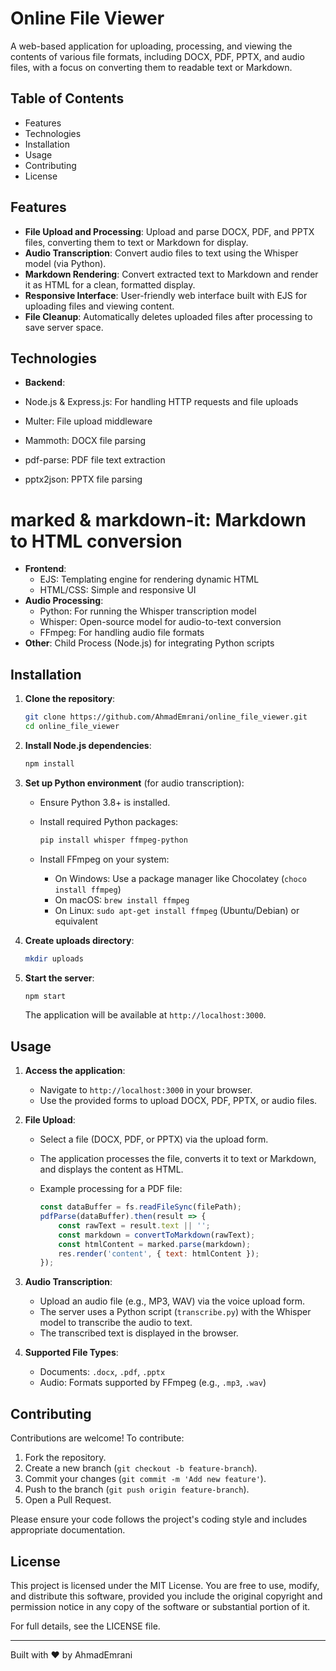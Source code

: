# Online File Viewer

A web-based application for uploading, processing, and viewing the contents of various file formats, including DOCX, PDF, PPTX, and audio files, with a focus on converting them to readable text or Markdown.

## Table of Contents

- Features
- Technologies
- Installation
- Usage
- Contributing
- License

## Features

- **File Upload and Processing**: Upload and parse DOCX, PDF, and PPTX files, converting them to text or Markdown for display.
- **Audio Transcription**: Convert audio files to text using the Whisper model (via Python).
- **Markdown Rendering**: Convert extracted text to Markdown and render it as HTML for a clean, formatted display.
- **Responsive Interface**: User-friendly web interface built with EJS for uploading files and viewing content.
- **File Cleanup**: Automatically deletes uploaded files after processing to save server space.

## Technologies

- **Backend**:


- Node.js & Express.js: For handling HTTP requests and file uploads
- Multer: File upload middleware
- Mammoth: DOCX file parsing
- pdf-parse: PDF file text extraction
- pptx2json: PPTX file parsing

# marked & markdown-it: Markdown to HTML conversion

- **Frontend**:
  - EJS: Templating engine for rendering dynamic HTML
  - HTML/CSS: Simple and responsive UI
- **Audio Processing**:
  - Python: For running the Whisper transcription model
  - Whisper: Open-source model for audio-to-text conversion
  - FFmpeg: For handling audio file formats
- **Other**: Child Process (Node.js) for integrating Python scripts

## Installation

1. **Clone the repository**:

   ```bash
   git clone https://github.com/AhmadEmrani/online_file_viewer.git
   cd online_file_viewer
   ```

2. **Install Node.js dependencies**:

   ```bash
   npm install
   ```

3. **Set up Python environment** (for audio transcription):

   - Ensure Python 3.8+ is installed.
   - Install required Python packages:

     ```bash
     pip install whisper ffmpeg-python
     ```
   - Install FFmpeg on your system:
     - On Windows: Use a package manager like Chocolatey (`choco install ffmpeg`)
     - On macOS: `brew install ffmpeg`
     - On Linux: `sudo apt-get install ffmpeg` (Ubuntu/Debian) or equivalent

4. **Create uploads directory**:

   ```bash
   mkdir uploads
   ```

5. **Start the server**:

   ```bash
   npm start
   ```

   The application will be available at `http://localhost:3000`.

## Usage

1. **Access the application**:

   - Navigate to `http://localhost:3000` in your browser.
   - Use the provided forms to upload DOCX, PDF, PPTX, or audio files.

2. **File Upload**:

   - Select a file (DOCX, PDF, or PPTX) via the upload form.
   - The application processes the file, converts it to text or Markdown, and displays the content as HTML.
   - Example processing for a PDF file:

     ```javascript
     const dataBuffer = fs.readFileSync(filePath);
     pdfParse(dataBuffer).then(result => {
         const rawText = result.text || '';
         const markdown = convertToMarkdown(rawText);
         const htmlContent = marked.parse(markdown);
         res.render('content', { text: htmlContent });
     });
     ```

3. **Audio Transcription**:

   - Upload an audio file (e.g., MP3, WAV) via the voice upload form.
   - The server uses a Python script (`transcribe.py`) with the Whisper model to transcribe the audio to text.
   - The transcribed text is displayed in the browser.

4. **Supported File Types**:

   - Documents: `.docx`, `.pdf`, `.pptx`
   - Audio: Formats supported by FFmpeg (e.g., `.mp3`, `.wav`)

## Contributing

Contributions are welcome! To contribute:

1. Fork the repository.
2. Create a new branch (`git checkout -b feature-branch`).
3. Commit your changes (`git commit -m 'Add new feature'`).
4. Push to the branch (`git push origin feature-branch`).
5. Open a Pull Request.

Please ensure your code follows the project's coding style and includes appropriate documentation.

## License

This project is licensed under the MIT License. You are free to use, modify, and distribute this software, provided you include the original copyright and permission notice in any copy of the software or substantial portion of it.

For full details, see the LICENSE file.

---

Built with ❤️ by AhmadEmrani